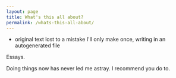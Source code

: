 ```yaml
---
layout: page
title: What's this all about?
permalink: /whats-this-all-about/
---
```



* original text lost to a mistake I'll only make once, writing in an autogenerated file

Essays.

Doing things now has never led me astray.  I recommend you do to.